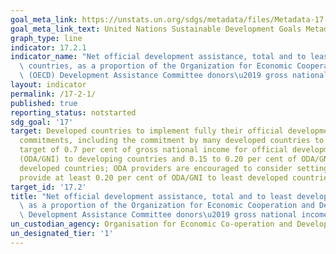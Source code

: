 ```yaml
---
goal_meta_link: https://unstats.un.org/sdgs/metadata/files/Metadata-17-02-01.pdf
goal_meta_link_text: United Nations Sustainable Development Goals Metadata (pdf 468kB)
graph_type: line
indicator: 17.2.1
indicator_name: "Net official development assistance, total and to least developed\
  \ countries, as a proportion of the Organization for Economic Cooperation and Development\
  \ (OECD) Development Assistance Committee donors\u2019 gross national income (GNI)"
layout: indicator
permalink: /17-2-1/
published: true
reporting_status: notstarted
sdg_goal: '17'
target: Developed countries to implement fully their official development assistance
  commitments, including the commitment by many developed countries to achieve the
  target of 0.7 per cent of gross national income for official development assistance
  (ODA/GNI) to developing countries and 0.15 to 0.20 per cent of ODA/GNI to least
  developed countries; ODA providers are encouraged to consider setting a target to
  provide at least 0.20 per cent of ODA/GNI to least developed countries
target_id: '17.2'
title: "Net official development assistance, total and to least developed countries,\
  \ as a proportion of the Organization for Economic Cooperation and Development (OECD)\
  \ Development Assistance Committee donors\u2019 gross national income (GNI)"
un_custodian_agency: Organisation for Economic Co-operation and Development (OECD)
un_designated_tier: '1'
---
```

